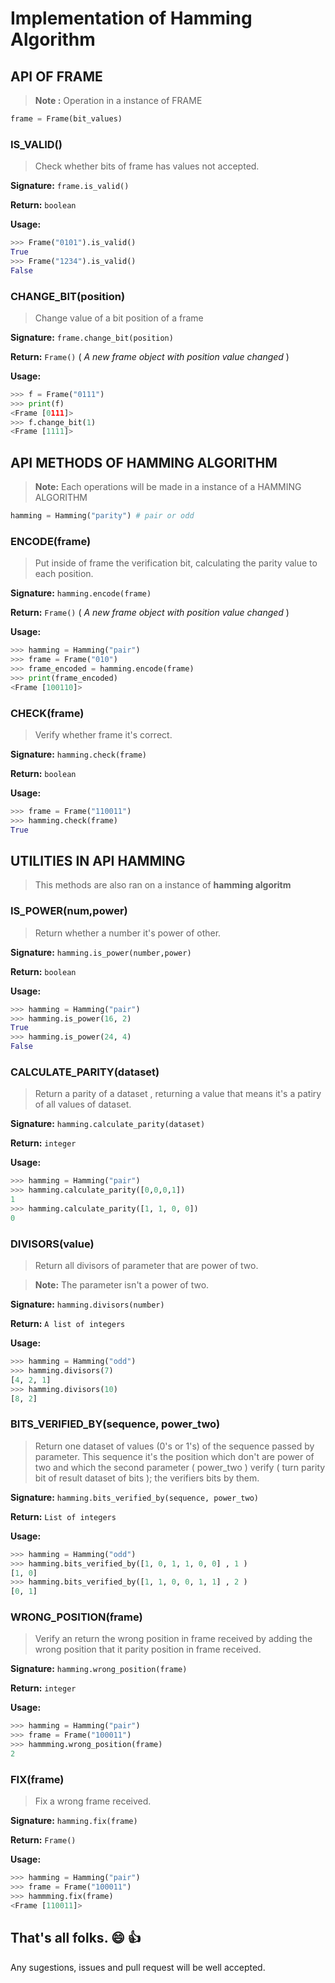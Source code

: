 # Implementation of Hamming Algorithm

## API OF FRAME

> **Note :** Operation in a instance of FRAME

```python
frame = Frame(bit_values)
```

### IS_VALID()

> Check whether bits of frame has values not accepted.

**Signature:** ```frame.is_valid()```

**Return:** ```boolean```

**Usage:**

```python
>>> Frame("0101").is_valid()
True
>>> Frame("1234").is_valid()
False
```

### CHANGE_BIT(position)

> Change value of a bit position of a frame

**Signature:** ```frame.change_bit(position)```

**Return:** ```Frame()``` ( _A new frame object with position value changed_ )

**Usage:**

```python
>>> f = Frame("0111")
>>> print(f)
<Frame [0111]>
>>> f.change_bit(1)
<Frame [1111]>
```

## API METHODS OF HAMMING ALGORITHM

> **Note:** Each operations will be made in a instance of a HAMMING ALGORITHM

```python
hamming = Hamming("parity") # pair or odd
```

### ENCODE(frame)

> Put inside of frame the verification bit, calculating the parity value to each position.

**Signature:** ```hamming.encode(frame)```

**Return:** ```Frame()``` ( _A new frame object with position value changed_ )

**Usage:**

```python
>>> hamming = Hamming("pair")
>>> frame = Frame("010")
>>> frame_encoded = hamming.encode(frame)
>>> print(frame_encoded)
<Frame [100110]>
```

### CHECK(frame)

> Verify whether frame it's correct.

**Signature:** ```hamming.check(frame)```

**Return:** ```boolean```

**Usage:**

```python
>>> frame = Frame("110011")
>>> hamming.check(frame)
True
```

## UTILITIES IN API HAMMING

> This methods are also ran on a instance of **hamming algoritm**

### IS_POWER(num,power)

> Return whether a number it's power of other.

**Signature:** ```hamming.is_power(number,power)```

**Return:** ```boolean```

**Usage:**

```python
>>> hamming = Hamming("pair")
>>> hamming.is_power(16, 2)
True
>>> hamming.is_power(24, 4)
False
```

### CALCULATE_PARITY(dataset)

> Return a parity of a dataset , returning a value that means it's a patiry of all values of dataset.

**Signature:** ```hamming.calculate_parity(dataset)```

**Return:** ```integer```

**Usage:**

```python
>>> hamming = Hamming("pair")
>>> hamming.calculate_parity([0,0,0,1])
1
>>> hamming.calculate_parity([1, 1, 0, 0])
0
```

### DIVISORS(value)

> Return all divisors of parameter that are power of two.

> **Note:** The parameter isn't a power of two.

**Signature:** ```hamming.divisors(number)```

**Return:** ```A list of integers```

**Usage:**

```python
>>> hamming = Hamming("odd")
>>> hamming.divisors(7)
[4, 2, 1]
>>> hamming.divisors(10)
[8, 2]
```

### BITS_VERIFIED_BY(sequence, power_two)

> Return one dataset of values (0's or 1's) of the sequence passed by parameter. This sequence it's the position which don't are power of two and which the second parameter ( power_two ) verify ( turn parity bit of result dataset of bits ); the verifiers bits by them.

**Signature:** ```hamming.bits_verified_by(sequence, power_two)```

**Return:** ```List of integers```

**Usage:**

```python
>>> hamming = Hamming("odd")
>>> hamming.bits_verified_by([1, 0, 1, 1, 0, 0] , 1 )
[1, 0]
>>> hamming.bits_verified_by([1, 1, 0, 0, 1, 1] , 2 )
[0, 1]
```

### WRONG_POSITION(frame)

> Verify an return the wrong position in frame received by adding the wrong position that it parity position in frame received.

**Signature:** ```hamming.wrong_position(frame)```

**Return:** ```integer```

**Usage:**

```python
>>> hamming = Hamming("pair")
>>> frame = Frame("100011")
>>> hammming.wrong_position(frame)
2
```

### FIX(frame)

> Fix a wrong frame received.

**Signature:** ```hamming.fix(frame)```

**Return:** ```Frame()```

**Usage:**

```python
>>> hamming = Hamming("pair")
>>> frame = Frame("100011")
>>> hammming.fix(frame)
<Frame [110011]>
```

## That's all folks. :smile: :+1:
Any sugestions, issues and pull request will be well accepted.